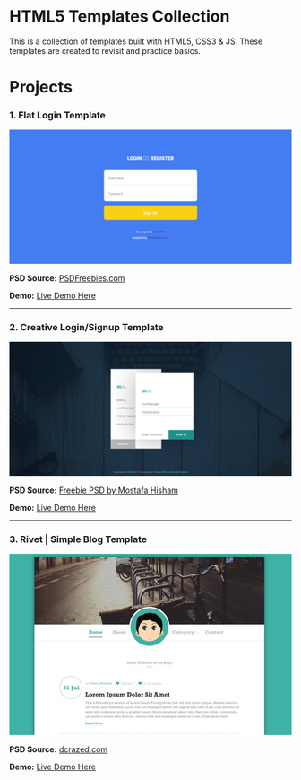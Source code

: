 # HTML5 Templates Collection
This is a collection of templates built with HTML5, CSS3 &amp; JS. These templates are created to revisit and practice basics.

# Projects

### 1. Flat Login Template

![Flat Login Template](https://raw.githubusercontent.com/mimukit/html5-templates-collection/master/screenshots/1-flat-login-template.png "Flat Login Template")

**PSD Source:** [PSDFreebies.com](https://psdfreebies.com/psd/4-flat-style-login-screens-psd/ "PSDFreebies.com")

**Demo:** [Live Demo Here](https://projects.netlify.com/1-flat-login-template/ "Live Demo Here")

------------

### 2. Creative Login/Signup Template

![Creative Login/Signup Template](https://raw.githubusercontent.com/mimukit/html5-templates-collection/master/screenshots/2-creative-login-signup-template.png "Creative Login/Signup Template")

**PSD Source:** [Freebie PSD by Mostafa Hisham](https://dribbble.com/shots/2448598-Login-Form/ "Freebie PSD by Mostafa Hisham")

**Demo:** [Live Demo Here](https://projects.netlify.com/2-creative-login-signup-template/ "Live Demo Here")

------------

### 3. Rivet | Simple Blog Template

![Rivet | Simple Blog Template](https://raw.githubusercontent.com/mimukit/html5-templates-collection/master/screenshots/3-rivet-simple-blog-template.jpg "Rivet | Simple Blog Template")

**PSD Source:** [dcrazed.com](https://dcrazed.com/free-blog-psd-templates/ "20 Free Blog PSD Templates")

**Demo:** [Live Demo Here](http://projects.netlify.com/3-rivet-simple-blog-template/ "Live Demo Here")
